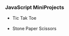 <h3>JavaScript MiniProjects</h3>
<ul>
  <li>
    Tic Tak Toe
  </li>
  <br>
  <li>
    Stone Paper Scissors
  </li>
</ul>
